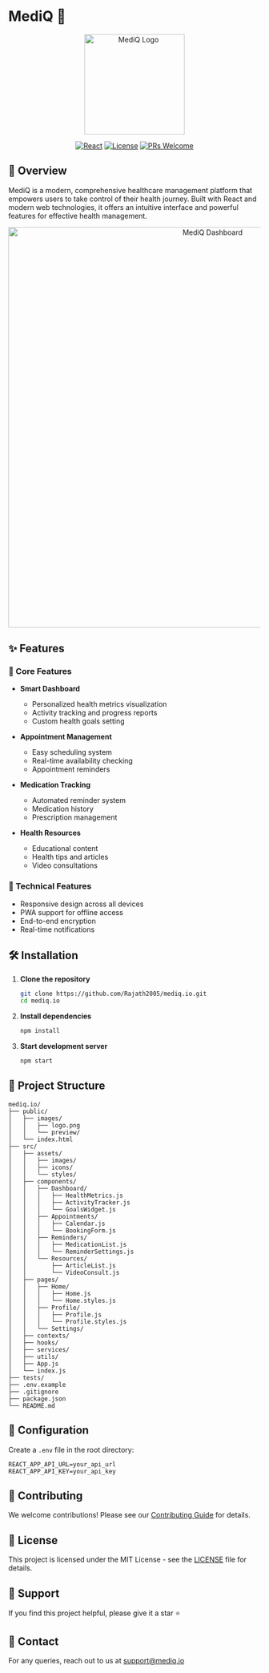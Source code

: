 # MediQ 🏥

<div align="center">
  <img src="src/components/images/logo.jpg" alt="MediQ Logo" width="200"/>
  
  [![React](https://img.shields.io/badge/React-18.0.0-blue.svg)](https://reactjs.org/)
  [![License](https://img.shields.io/badge/License-MIT-green.svg)](LICENSE)
  [![PRs Welcome](https://img.shields.io/badge/PRs-welcome-brightgreen.svg)](CONTRIBUTING.md)
</div>

## 🚀 Overview

MediQ is a modern, comprehensive healthcare management platform that empowers users to take control of their health journey. Built with React and modern web technologies, it offers an intuitive interface and powerful features for effective health management.

<div align="center">
  <img src="public/images/dashboard-preview.png" alt="MediQ Dashboard" width="800"/>
</div>

## ✨ Features

### 🎯 Core Features
- **Smart Dashboard**
  - Personalized health metrics visualization
  - Activity tracking and progress reports
  - Custom health goals setting

- **Appointment Management**
  - Easy scheduling system
  - Real-time availability checking
  - Appointment reminders
  
- **Medication Tracking**
  - Automated reminder system
  - Medication history
  - Prescription management

- **Health Resources**
  - Educational content
  - Health tips and articles
  - Video consultations

### 💫 Technical Features
- Responsive design across all devices
- PWA support for offline access
- End-to-end encryption
- Real-time notifications

## 🛠️ Installation

1. **Clone the repository**
   ```bash
   git clone https://github.com/Rajath2005/mediq.io.git
   cd mediq.io
   ```

2. **Install dependencies**
   ```bash
   npm install
   ```

3. **Start development server**
   ```bash
   npm start
   ```

## 📁 Project Structure

```
mediq.io/
├── public/
│   ├── images/
│   │   ├── logo.png
│   │   └── preview/
│   └── index.html
├── src/
│   ├── assets/
│   │   ├── images/
│   │   ├── icons/
│   │   └── styles/
│   ├── components/
│   │   ├── Dashboard/
│   │   │   ├── HealthMetrics.js
│   │   │   ├── ActivityTracker.js
│   │   │   └── GoalsWidget.js
│   │   ├── Appointments/
│   │   │   ├── Calendar.js
│   │   │   └── BookingForm.js
│   │   ├── Reminders/
│   │   │   ├── MedicationList.js
│   │   │   └── ReminderSettings.js
│   │   └── Resources/
│   │       ├── ArticleList.js
│   │       └── VideoConsult.js
│   ├── pages/
│   │   ├── Home/
│   │   │   ├── Home.js
│   │   │   └── Home.styles.js
│   │   ├── Profile/
│   │   │   ├── Profile.js
│   │   │   └── Profile.styles.js
│   │   └── Settings/
│   ├── contexts/
│   ├── hooks/
│   ├── services/
│   ├── utils/
│   ├── App.js
│   └── index.js
├── tests/
├── .env.example
├── .gitignore
├── package.json
└── README.md
```

## 🔧 Configuration

Create a `.env` file in the root directory:
```env
REACT_APP_API_URL=your_api_url
REACT_APP_API_KEY=your_api_key
```

## 🤝 Contributing

We welcome contributions! Please see our [Contributing Guide](CONTRIBUTING.md) for details.

## 📄 License

This project is licensed under the MIT License - see the [LICENSE](LICENSE) file for details.

## 🌟 Support

If you find this project helpful, please give it a star ⭐️

## 📧 Contact

For any queries, reach out to us at support@mediq.io
